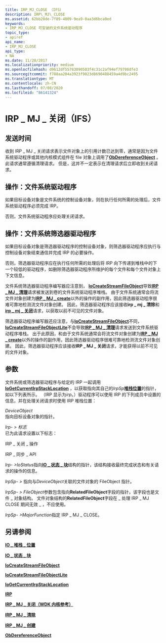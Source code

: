 ```yaml
---
title: IRP_MJ_CLOSE （IFS）
description: IRP\_MJ\_CLOSE
ms.assetid: 62bb28de-7f89-4009-9ea9-0aa3d6bca0ed
keywords:
- IRP_MJ_CLOSE 可安装的文件系统驱动程序
topic_type:
- apiref
api_name:
- IRP_MJ_CLOSE
api_type:
- NA
ms.date: 11/28/2017
ms.localizationpriority: medium
ms.openlocfilehash: d9612df55783090503f4c31c2af94ef79798dfe3
ms.sourcegitcommit: f788aa204a3923f9023d8690488459a4d9bc2495
ms.translationtype: MT
ms.contentlocale: zh-CN
ms.lasthandoff: 07/08/2020
ms.locfileid: "86141324"
---
```

# <a name="irp_mj_close-ifs"></a>IRP \_ MJ \_ 关闭（IFS）


## <a name="when-sent"></a>发送时间


收到 IRP \_ MJ \_ 关闭请求表示文件对象上的引用计数已达到零，通常是因为文件系统驱动程序或其他内核模式组件在 file 对象上调用了[**ObDereferenceObject**](https://docs.microsoft.com/windows-hardware/drivers/ddi/wdm/nf-wdm-obdereferenceobject) 。 此请求通常遵循清理请求。 但是，这并不一定表示在清理请求后立即收到关闭请求。

## <a name="operation-file-system-drivers"></a>操作：文件系统驱动程序


如果目标设备对象是文件系统的控制设备对象，则在执行任何所需的处理后，文件系统驱动程序必须完成 IRP。

否则，文件系统驱动程序应处理关闭请求。

## <a name="operation-file-system-filter-drivers"></a>操作：文件系统筛选器驱动程序


如果目标设备对象是筛选器驱动程序的控制设备对象，则筛选器驱动程序应执行与控制设备对象结束通信并完成 IRP 的必要操作。

否则，筛选器驱动程序应在执行任何所需的处理后将 IRP 向下传递到堆栈中的下一个较低的驱动程序，如删除筛选器驱动程序所维护的每个文件和每个文件对象上下文信息。

文件系统筛选器驱动程序编写器应注意到， [**IoCreateStreamFileObject**](https://docs.microsoft.com/windows-hardware/drivers/ddi/ntifs/nf-ntifs-iocreatestreamfileobject)导致[**IRP \_ MJ \_ 清理**](irp-mj-cleanup.md)请求被发送到卷的文件系统驱动程序堆栈。 由于文件系统通常会将流文件对象创建为[**IRP \_ MJ \_ create**](irp-mj-create.md)以外的操作的副作用，因此筛选器驱动程序很难可靠地检测流文件对象创建。 因此，筛选器驱动程序应该接收**irp \_ mj \_ 清除**和[**irp \_ mj \_ 关闭**](https://docs.microsoft.com/windows-hardware/drivers/kernel/irp-mj-close)请求，以获取以前不可见的文件对象。

筛选器驱动程序编写器还应注意，与[**IoCreateStreamFileObject**](https://docs.microsoft.com/windows-hardware/drivers/ddi/ntifs/nf-ntifs-iocreatestreamfileobject)不同， [**IoCreateStreamFileObjectLite**](https://docs.microsoft.com/windows-hardware/drivers/ddi/ntifs/nf-ntifs-iocreatestreamfileobjectlite)不会导致[**IRP \_ MJ \_ 清理**](irp-mj-cleanup.md)请求发送到文件系统驱动程序堆栈。 出于此原因，和由于文件系统通常会将流文件对象创建为[**IRP \_ MJ \_ create**](irp-mj-create.md)以外的操作的副作用，因此筛选器驱动程序很难可靠地检测流文件对象创建。 因此，筛选器驱动程序应该接收**IRP \_ MJ \_ 关闭**请求，才能获得以前不可见的文件对象。

## <a name="parameters"></a>参数


文件系统或筛选器驱动程序与给定的 IRP 一起调用[**IoGetCurrentIrpStackLocation**](https://docs.microsoft.com/windows-hardware/drivers/ddi/wdm/nf-wdm-iogetcurrentirpstacklocation) ，以获取指向其自己的*IrpSp*[**堆栈位置**](https://docs.microsoft.com/windows-hardware/drivers/ddi/wdm/ns-wdm-_io_stack_location)的指针，如以下列表所示。 （IRP 显示为*irp*。）驱动程序可以使用 IRP 的下列成员中设置的信息，并在处理关闭请求时使用 IRP 堆栈位置：

<a href="" id="deviceobject"></a>*DeviceObject*  
指向目标设备对象的指针。

<a href="" id="irp--flags"></a>*Irp- &gt; 标志*  
已为此请求设置以下标志：

IRP \_ 关闭 \_ 操作

IRP \_ 同步 \_ API

<a href="" id="irp--iostatus"></a>*Irp- &gt;IoStatus*指向[**IO \_ 状态 \_ 块**](https://docs.microsoft.com/windows-hardware/drivers/ddi/wdm/ns-wdm-_io_status_block)结构的指针，该结构接收最终完成状态和有关请求的操作的信息。

<a href="" id="irpsp--fileobject"></a>*IrpSp- &gt;* 指向与*DeviceObject*关联的文件对象的 FileObject 指针。

*IrpSp- &gt; FileObject*参数包含指向**RelatedFileObject**字段的指针，该字段也是文件 \_ 对象结构。 文件对象结构的**RelatedFileObject**字段在 \_ 处理 IRP \_ MJ CLOSE 期间无效 \_ ，不应使用。

<a href="" id="irpsp--majorfunction"></a>*IrpSp- &gt;MajorFunction*指定 IRP \_ MJ \_ CLOSE。

## <a name="see-also"></a>另请参阅


[**IO \_ 堆栈 \_ 位置**](https://docs.microsoft.com/windows-hardware/drivers/ddi/wdm/ns-wdm-_io_stack_location)

[**IO \_ 状态 \_ 块**](https://docs.microsoft.com/windows-hardware/drivers/ddi/wdm/ns-wdm-_io_status_block)

[**IoCreateStreamFileObject**](https://docs.microsoft.com/windows-hardware/drivers/ddi/ntifs/nf-ntifs-iocreatestreamfileobject)

[**IoCreateStreamFileObjectLite**](https://docs.microsoft.com/windows-hardware/drivers/ddi/ntifs/nf-ntifs-iocreatestreamfileobjectlite)

[**IoGetCurrentIrpStackLocation**](https://docs.microsoft.com/windows-hardware/drivers/ddi/wdm/nf-wdm-iogetcurrentirpstacklocation)

[**IRP**](https://docs.microsoft.com/windows-hardware/drivers/ddi/wdm/ns-wdm-_irp)

[**IRP \_ MJ \_ 关闭（WDK 内核参考）**](https://docs.microsoft.com/windows-hardware/drivers/kernel/irp-mj-close)

[**IRP \_ MJ \_ 清除**](irp-mj-cleanup.md)

[**IRP \_ MJ \_ 创建**](irp-mj-create.md)

[**ObDereferenceObject**](https://docs.microsoft.com/windows-hardware/drivers/ddi/wdm/nf-wdm-obdereferenceobject)

 

 






